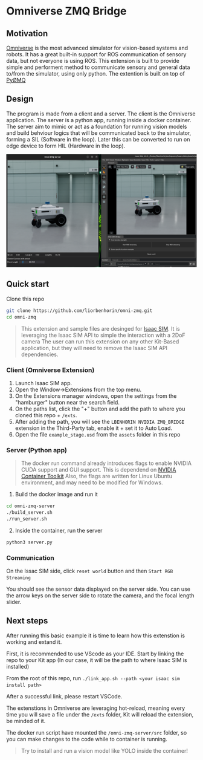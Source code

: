 # Omniverse ZMQ Bridge

## Motivation

[Omniverse](https://www.nvidia.com/en-eu/omniverse/) is the most advanced simulator for vision-based systems and robots.
It has a great built-in support for ROS communication of sensory data, but not everyone is using ROS.
This extension is built to provide simple and performent method to communicate sensory and general data to/from the simulator, using only python.
The extention is built on top of [PyØMQ](https://pyzmq.readthedocs.io/en/latest/)

## Design

The program is made from a client and a server.
The client is the Omniverse application.
The server is a python app, running inside a docker container.
The server aim to mimic or act as a foundation for running vision models and build behviour logics that will be communicated back to the simulator, forming a SIL (Software in the loop).
Later this can be converted to run on edge device to form HIL (Hardware in the loop).

![alt text](exts/lbenhorin.nvidia.zmq_bridge/data/preview.png)

## Quick start

Clone this repo 
``` bash
git clone https://github.com/liorbenhorin/omni-zmq.git
cd omni-zmq
```

> This extension and sample files are desinged for [Isaac SIM](https://docs.omniverse.nvidia.com/isaacsim/latest/index.html).
> It is leveraging the Isaac SIM API to simple the interaction with a 2DoF camera
> The user can run this extension on any other Kit-Based application, but they will
> need to remove the Isaac SIM API dependencies.


### Client (Omniverse Extension)

1. Launch Isaac SIM app.
2. Open the Window->Extensions from the top menu.
3. On the Extensions manager windows, open the settings from the "hamburger" button near the search field.
4. On the paths list, click the "+" button and add the path to where you cloned this repo + `/exts`.
5. After adding the path, you will see the `LBENHORIN NVIDIA ZMQ_BRIDGE` extension in the Third-Party tab, enable it + set it to Auto Load. 
6. Open the file `example_stage.usd` from the `assets` folder in this repo

### Server (Python app)

> The docker run command already introduces flags to enable NVIDIA CUDA support and GUI support.
> This is dependend on [NVIDIA Container Toolkit](https://docs.nvidia.com/datacenter/cloud-native/container-toolkit/latest/install-guide.html)
> Also, the flags are written for Linux Ubuntu environment, and may need to be modified for Windows.

1. Build the docker image and run it 
```bash
cd omni-zmq-server
./build_server.sh
./run_server.sh
```
2. Inside the container, run the server 
```bash
python3 server.py
```

### Communication
On the Issac SIM side, click `reset world` button and then `Start RGB Streaming`

You should see the sensor data displayed on the server side.
You can use the arrow keys on the server side to rotate the camera, and the focal length slider.



## Next steps

After running this basic example it is time to learn how this extenstion is working and extand it.

First, it is recommended to use VScode as your IDE.
Start by linking the repo to your Kit app (In our case, it will be the path to where Isaac SIM is installed)

From the root of this repo, run
`./link_app.sh --path <your isaac sim install path>`

After a successful link, please restart VSCode.

The extenstions in Omniverse are leveraging hot-reload, meaning every time you will save a file under the `/exts` folder, Kit will reload the extension, be minded of it.

The docker run script have mounted the `/omni-zmq-server/src` folder, so you can make changes to the code while to container is running.


> Try to install and run a vision model like YOLO inside the container!
